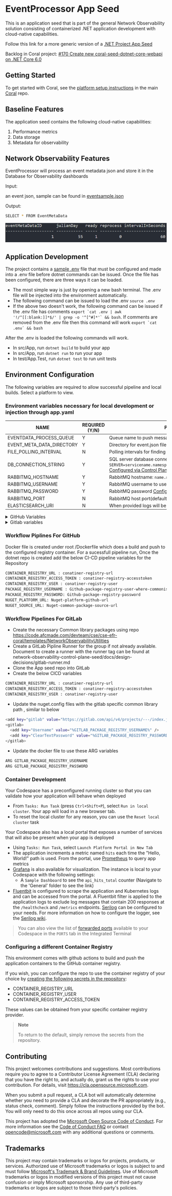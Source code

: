 # EventProcessor App Seed

This is an application seed that is part of the general Network Observability solution consisting of containerized .NET application development with cloud-native capabilities.

Follow this link for a more generic version of a [.NET Project App Seed](https://github.com/microsoft/coral-seed-dotnet-core-webapi)

Backlog in Coral project: [#170 Create new coral-seed-dotnet-core-webapi on .NET Core 6.0](https://github.com/microsoft/coral/issues/170)

## Getting Started

To get started with Coral, see the [platform setup instructions](https://github.com/microsoft/coral/blob/main/docs/platform-setup.md) in the main [Coral](https://github.com/microsoft/coral) repo.

## Baseline Features

The application seed contains the following cloud-native capabilities:

1. Performance metrics
2. Data storage
3. Metadata for observability

## Network Observability Features

EventProcessor will process an event metadata json and store it in the Database for Observability dashboards

Input:

an event json, sample can be found in [eventsample.json](eventsample.json)

Output:

```bash
SELECT * FROM EventMetaData
```

![Saved event](docs/db.png)

## Application Development

The project contains a [sample .env](./.env.example) file that must be configured and made into a .env file before dotnet commands can be issued.
Once the file has been configured, there are three ways it can be loaded.

- The most simple way is just by opening a new bash terminal. The .env file will be injected into the environment automatically.
- The following command can be issued to load the .env `source .env`
- If the above two doesn't work, the following command can be issued if the .env file has comments ``export `cat .env | awk '!/^[[:blank:]]*$/' | grep -o '^[^#]*'` && bash``. If comments are removed from the .env file then this command will work ``export `cat .env` && bash``

After the .env is loaded the following commands will work.

- In src/App, run `dotnet build` to build your app
- In src/App, run `dotnet run` to run your app
- In test/App.Test, run `dotnet test` to run unit tests

## Environment Configuration

The following variables are required to allow  successful pipeline and local builds. Select a platform to view.

### Environment variables necessary for local development or injection through app.yaml

NAME | REQUIRED (Y/N) | PURPOSE / EXAMPLE VALUES
--- | --- | ---
EVENTDATA_PROCESS_QUEUE | Y | Queue name to push messages
EVENT_META_DATA_DIRECTORY | Y | Directory for event.json file
FILE_POLLING_INTERVAL | N | Polling intervals for finding zipped pcaps(defaults to 30000ms or 30 secs)
DB_CONNECTION_STRING | Y | SQL server database connection string: `SERVER=servicename.namespace;TRUSTSERVERCERTIFICATE=true;UID=sa;PASSWORD=xxx;` [Configured via Control Plane from Platform team](https://github.com/crew-athena-org/network-observability-control-plane-seed/tree/main/templates/istio-service#configuring-secrets)
RABBITMQ_HOSTNAME | Y | RabbitMQ hostname: `name.namespace.svc.cluster.local`
RABBITMQ_USERNAME | Y | RabbitMQ username to use for connection
RABBITMQ_PASSWORD | Y | RabbitMQ password [Configured via Control Plane from Platform team](https://github.com/crew-athena-org/network-observability-control-plane-seed/tree/main/templates/istio-service#configuring-secrets)
RABBITMQ_PORT | N | RabbitMQ host port(defaults to 5672)
ELASTICSEARCH_URI| N | When provided logs will be pushed to an elasticsearch instance

<details>
  <summary>GitHub Variables</summary>

### In local `.env` file

NAME | REQUIRED (Y/N) | PURPOSE / EXAMPLE VALUES
--- | --- | ---
GITHUB_PACKAGE_REGISTRY_USERNAME | Y | username to authenticate to github / `username`. This token can be obtained by going to `Profile` -> `Settings` -> `Developer Settings` -> `Personal Access Tokens(PAT)`. It must contain at least `repo`, `workflow`, and `write:packages` permissions.
GITHUB_PACKAGE_REGISTRY_PASSWORD | Y | password to authenticate to github / `Dxxxxxxxxxxxxx`. This token can be obtained by going to `Profile` -> `Settings` -> `Developer Settings` -> `Personal Access Tokens(PAT)`. It must contain at least `repo`, `workflow`, and `write:packages` permissions.
NUGET_PLATFORM_URL | Y | platform URL to allow required common package imports / `https://nuget.pkg.github.com/<your-org-name>/index.json`
NUGET_SOURCE_URL | Y | nuget source URL to allow required nuget owned package imports / `https://api.nuget.org/v3/index.json`

See [.env.example](.env.example) for more info

### In repository's CI/CD setting variables

Secrets can be created by following the below steps:

- [GitHub Manual Way](https://docs.github.com/en/actions/security-guides/encrypted-secrets#creating-encrypted-secrets-for-a-repository) Or
- By using [gh secret CLI](https://cli.github.com/manual/gh_secret_set) and `env` file as below
  - Installation details for [gh secret](https://github.com/cli/cli/blob/trunk/docs/install_linux.md#debian-ubuntu-linux-raspberry-pi-os-apt)
  - Create a .envgh in your local with all the env variables. Sample can be found [here](./.envgh.example)
  - Run the command to generate the secrets for your repository `gh secret set -f .envgh -R <githubrepourl>`

NAME | REQUIRED (Y/N) | PURPOSE / EXAMPLE VALUES
--- | --- | ---
CONTAINER_REGISTRY_URL | Y | endpoint for container registry for pipeline to push image to / `xxxx.azurecr.com`
CONTAINER_REGISTRY_USER | Y | username to authenticate to the destination container registry / `registry_user`
CONTAINER_REGISTRY_ACCESS_TOKEN | Y | password to authenticate to the destination container registry / `xxxxxxxxxxxxxxxxxxxx`
PACKAGE_REGISTRY_USERNAME | Y | username to authenticate to github / `username`. This token can be obtained by going to `Profile` -> `Settings` -> `Developer Settings` -> `Personal Access Tokens(PAT)`. It must contain at least `repo`, `workflow`, and `write:packages` permissions.
PACKAGE_REGISTRY_PASSWORD | Y | password to authenticate to github / `ghp_xxxxxxxxxxxxx`. This token can be obtained by going to `Profile` -> `Settings` -> `Developer Settings` -> `Personal Access Tokens(PAT)`. It must contain at least `repo`, `workflow`, and `write:packages` permissions.
NUGET_PLATFORM_URL | Y | platform URL to allow required common package imports / `https://<your_repo_domain>/api/v4/projects/<common_package_group_id>/nuget/index.json`
NUGET_SOURCE_URL | Y | nuget source URL to allow required nuget owned package imports / `https://api.nuget.org/v3/index.json`

### In local Dockerfile

Make sure the dockerfile contains the following ARGs:

```bash
ARG GITHUB_PACKAGE_REGISTRY_USERNAME
ARG GITHUB_PACKAGE_REGISTRY_PASSWORD
ARG NUGET_SOURCE_URL
ARG NUGET_PLATFORM_URL
```

</details>

<details>
  <summary>Gitlab variables</summary>
In repo's `nuget.config` file, update the file to point to use gitlab variables, such as

```bash
<?xml version="1.0" encoding="utf-8"?>
<configuration>
  <packageSources>
     <clear />
  <add key="nuget" value="%NUGET_SOURCE_URL%" />
  <add key="gitlab" value="%NUGET_PLATFORM_URL%" />
  </packageSources>
  <packageSourceCredentials>
     <gitlab>
         <add key="Username" value="%GITLAB_PACKAGE_REGISTRY_USERNAME%" />
         <add key="ClearTextPassword" value="%GITLAB_PACKAGE_REGISTRY_PASSWORD%" />
     </gitlab>
  </packageSourceCredentials>
</configuration>
```

  NAME | REQUIRED (Y/N) | PURPOSE / EXAMPLE VALUES
--- | --- | ---
GITLAB_PACKAGE_REGISTRY_USERNAME | Y | username to authenticate to gitlab / `First.Last`. Unlike the variable in pipeline, this value must be the exact unique name of the deploy token. This token can be obtained by going to `Repo` -> `Settings` -> `Repository` -> `Deploy Tokens`.
GITLAB_PACKAGE_REGISTRY_PASSWORD | Y | password to authenticate to gitlab / `Dxxxxxxxxxxxxx`. This token can be obtained by going to `Repo` -> `Settings` -> `Repository` -> `Deploy Tokens`.
NUGET_PLATFORM_URL | Y | platform URL to allow required common package imports / `https://<your_repo_domain>/api/v4/projects/<common_package_group_id>/nuget/index.json`
NUGET_SOURCE_URL | Y | nuget source URL to allow required nuget owned package imports / `https://api.nuget.org/v3/index.json`

See [.env.example](.env.example) for more info

### In repository's CI/CD setting variables

Secrets can be created by following the below steps:

- [GitLab Manual Way](https://docs.gitlab.com/ee/ci/variables/#for-a-project) Or
- By using a [GitLab Rest API](https://docs.gitlab.com/ee/api/project_level_variables.html#create-a-variable)

NAME | REQUIRED (Y/N) | PURPOSE / EXAMPLE VALUES
--- | --- | ---
CONTAINER_REGISTRY_URL | Y | endpoint for container registry for pipeline to push image to / `xxxx.azurecr.com`
CONTAINER_REGISTRY_USER | Y | username to authenticate to the destination container registry / `registry_user`
CONTAINER_REGISTRY_ACCESS_TOKEN | Y | password to authenticate to the destination container registry / `xxxxxxxxxxxxxxxxxxxx`
NUGET_PLATFORM_URL | Y | platform URL to allow required common package imports / `https://<your_repo_domain>/api/v4/projects/<common_package_group_id>/nuget/index.json`
NUGET_SOURCE_URL | Y | nuget source URL to allow required nuget owned package imports / `https://api.nuget.org/v3/index.json`

### In local Dockerfile

Make sure the dockerfile contains the following ARGs:

```bash
ARG GITLAB_PACKAGE_REGISTRY_USERNAME
ARG GITLAB_PACKAGE_REGISTRY_PASSWORD
ARG NUGET_SOURCE_URL
ARG NUGET_PLATFORM_URL
```

</details>

### Workflow Piplines For GitHub

Docker file is created under root /Dockerfile which does a build and push to the configured registry container.
For a sucessfull pipeline run, Once the dotnet repo is created add the below CI-CD pipeline variables for the Repository

```bash
CONTAINER_REGISTRY_URL : conatiner-registry-url
CONTAINER_REGISTRY_ACCESS_TOKEN : conatiner-registry-accesstoken
CONTAINER_REGISTRY_USER : conatiner-registry-user
PACKAGE_REGISTRY_USERNAME : Github-package-registry-user-where-commonisstored
PACKAGE_REGISTRY_PASSWORD: Github-package-registry-password
NUGET_PLATFORM_URL: Nuget-platform-github-url
NUGET_SOURCE_URL: Nuget-common-package-source-url
```

### Workflow Pipelines For GitLab

- Create the necessary Common library packages using repo <https://code.afcmade.com/devteam/cse/cse-efr-coral/templates/NetworkObservabilityUtilities>
- Create a GitLab Pipline Runner for the group if not already available. Document to create a runner with the runner tag can be found at network-observability-control-plane-seed/docs/design-decisions/gitlab-runner.md
- Clone the App seed repo into GitLab
- Create the below CICD variables

```bash
CONTAINER_REGISTRY_URL : conatiner-registry-url
CONTAINER_REGISTRY_ACCESS_TOKEN : conatiner-registry-accesstoken
CONTAINER_REGISTRY_USER : conatiner-registry-user
```

- Update the nuget.config files with the gitlab specific common library path , similar to below

```bash
<add key="gitlab" value="https://gitlab.com/api/v4/projects/---/index.json" />
<gitlab>
  <add key="Username" value="%GITLAB_PACKAGE_REGISTRY_USERNAME%" />
  <add key="ClearTextPassword" value="%GITLAB_PACKAGE_REGISTRY_PASSWORD%" />
</gitlab>
```

- Update the docker file to use these ARG variables

``` bash
ARG GITLAB_PACKAGE_REGISTRY_USERNAME
ARG GITLAB_PACKAGE_REGISTRY_PASSWORD
```

### Container Development

Your Codespace has a preconfigured running cluster so that you can validate how your application will behave when deployed

- From `Tasks: Run Task` (press `Ctrl+Shift+P`), select `Run in local cluster`. Your app will load in a new browser tab.
- To reset the local cluster for any reason, you can use the `Reset local cluster` task

Your Codespace also has a local portal that exposes a number of services that will also be present when your app is deployed

- Using `Tasks: Run Task`, select `Launch Platform Portal in New Tab`
- The application increments a metric named `hits` each time the "Hello, World!" path is used. From the portal, use [Prometheus](https://prometheus.io/) to query app metrics
- [Grafana](https://grafana.com/) is also available for visualization. The instance is local to your Codespace with the following settings:
  - A `Sample Dashboard` to see the `api_hits_total` counter (Navigate to the 'General' folder to see the link)
- [Fluentbit](https://fluentbit.io/) is configured to scrape the application and Kubernetes logs and can be accessed from the portal. A Fluentbit filter is applied to the application logs to exclude log messages that contain 200 responses at the `/healthcheck` and `/metrics` endpoints. [Serilog](https://serilog.net/) can be configured to your needs. For more information on how to configure the logger, see the [Serilog wiki](https://github.com/serilog/serilog/wiki/Configuration-Basics).

> You can also view the list of [forwarded ports](https://docs.github.com/en/codespaces/developing-in-codespaces/forwarding-ports-in-your-codespace) available to your Codespace in the `PORTS` tab in the Integrated Terminal

### Configuring a different Container Registry

This environment comes with github actions to build and push the application containers to the GitHub container registry.

If you wish, you can configure the repo to use the container registry of your choice by [creating the following secrets in the repository](https://docs.github.com/en/actions/reference/encrypted-secrets#creating-encrypted-secrets-for-a-repository):

- CONTAINER_REGISTRY_URL
- CONTAINER_REGISTRY_USER
- CONTAINER_REGISTRY_ACCESS_TOKEN

These values can be obtained from your specific container registry provider.

> **Note**
>
> To return to the default, simply remove the secrets from the repository.

## Contributing

This project welcomes contributions and suggestions.  Most contributions require you to agree to a
Contributor License Agreement (CLA) declaring that you have the right to, and actually do, grant us
the rights to use your contribution. For details, visit <https://cla.opensource.microsoft.com>.

When you submit a pull request, a CLA bot will automatically determine whether you need to provide
a CLA and decorate the PR appropriately (e.g., status check, comment). Simply follow the instructions
provided by the bot. You will only need to do this once across all repos using our CLA.

This project has adopted the [Microsoft Open Source Code of Conduct](https://opensource.microsoft.com/codeofconduct/).
For more information see the [Code of Conduct FAQ](https://opensource.microsoft.com/codeofconduct/faq/) or
contact [opencode@microsoft.com](mailto:opencode@microsoft.com) with any additional questions or comments.

## Trademarks

This project may contain trademarks or logos for projects, products, or services. Authorized use of Microsoft
trademarks or logos is subject to and must follow
[Microsoft's Trademark & Brand Guidelines](https://www.microsoft.com/en-us/legal/intellectualproperty/trademarks/usage/general).
Use of Microsoft trademarks or logos in modified versions of this project must not cause confusion or imply Microsoft sponsorship.
Any use of third-party trademarks or logos are subject to those third-party's policies.
